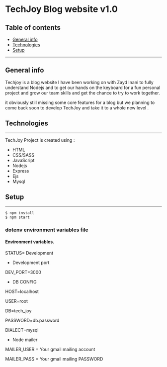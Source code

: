 
# TechJoy Blog website v1.0

## Table of contents
* [General info](#general-info)
* [Technologies](#technologies)
* [Setup](#setup)

______________________________________________________________________________________________________________


## General info

Techjoy is a blog website I have been working on with 
Zayd Inani to fully understand Nodejs and to get our hands on the keyboard for a fun personal project and grow our team skills and get the chance to try to work together.

it obviously still missing some core features for a blog but we planning to come back soon to develop TechJoy and take it to a whole new level .

## Technologies
________________________________________

TechJoy Project is created using :

* HTML
* CSS/SASS
* JavaScript
* Nodejs
* Express
* Ejs
* Mysql

## Setup
________________________________________
```
$ npm install
$ npm start
```

### dotenv environment variables file

#### Environment variables.
STATUS= Development

* Development port

DEV_PORT=3000

* DB CONFIG

HOST=localhost 

USER=root

DB=tech_joy

PASSWORD=db.password

DIALECT=mysql

* Node mailer 

MAILER_USER = Your gmail mailing account

MAILER_PASS = Your gmail mailing PASSWORD

